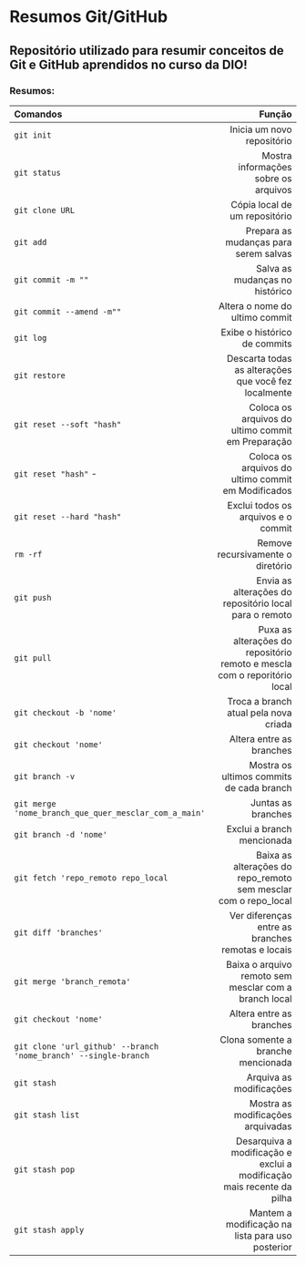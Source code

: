 # Resumos Git/GitHub

## Repositório utilizado para resumir conceitos de Git e GitHub aprendidos no curso da DIO!

### Resumos:
  
  | Comandos | Função |
  |:---------|----------:|
  | `git init` | Inicia um novo repositório | 
  | `git status` | Mostra informações sobre os arquivos |
  | `git clone URL` | Cópia local de um repositório |
  | `git add` | Prepara as mudanças para serem salvas |
  | `git commit -m ""` | Salva as mudanças no histórico |
  | `git commit --amend -m""` | Altera o nome do ultimo commit |
  | `git log` | Exibe o histórico de commits |
  | `git restore` | Descarta todas as alterações que você fez localmente |
  | `git reset --soft "hash"` | Coloca os arquivos do ultimo commit em Preparação |
  | `git reset "hash"` -| Coloca os arquivos do ultimo commit em Modificados |
  | `git reset --hard "hash"` | Exclui todos os arquivos e o commit |
  | `rm -rf` | Remove recursivamente o diretório |
  | `git push` | Envia as alterações do repositório local para o remoto |
  | `git pull` | Puxa as alterações do repositório remoto e mescla com o reporitório local |
  | `git checkout -b 'nome'` | Troca a branch atual pela nova criada |
  | `git checkout 'nome'` | Altera entre as branches |
  | `git branch -v` | Mostra os ultimos commits de cada branch |
  | `git merge 'nome_branch_que_quer_mesclar_com_a_main'` | Juntas as branches |
  | `git branch -d 'nome'` | Exclui a branch mencionada |
  | `git fetch 'repo_remoto repo_local` | Baixa as alterações do repo_remoto sem mesclar com o repo_local |
  | `git diff 'branches'` | Ver diferenças entre as branches remotas e locais |
  | `git merge 'branch_remota'` | Baixa o arquivo remoto sem mesclar com a branch local |
  | `git checkout 'nome'` | Altera entre as branches |
  | `git clone 'url_github' --branch 'nome_branch' --single-branch` | Clona somente a branche mencionada |
  | `git stash` | Arquiva as modificações |
  | `git stash list` | Mostra as modificações arquivadas |
  | `git stash pop` | Desarquiva a modificação e exclui a modificação mais recente da pilha |
  | `git stash apply` | Mantem a modificação na lista para uso posterior |
  
